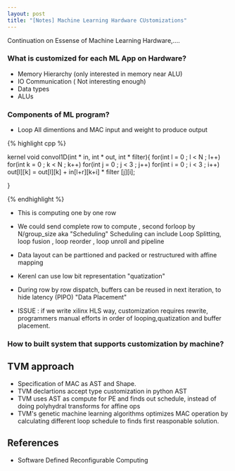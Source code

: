 ```yaml
---
layout: post
title: "[Notes] Machine Learning Hardware CUstomizations" 
---
```


Continuation on Essense of Machine Learning Hardware,....

### What is customized for each ML App on Hardware?
* Memory Hierarchy (only interested in memory near ALU)
* IO Communication ( Not interesting enough)
* Data types
* ALUs

### Components of ML program?

* Loop All dimentions and MAC input and weight to produce output

{% highlight cpp %}

kernel void convol1D(int  * in, int * out, int * filter){
	for(int l = 0 ; l < N ; l++)
	   for(int k = 0 ; k < N ; k++)
		  for(int j = 0 ; j < 3 ; j++)
             for(int i = 0 ; i < 3 ; i++)
				out[l][k] = out[l][k] + in[l+r][k+i] * filter [j][i];	

}

{% endhighlight %}

* This is computing one by one row
* We could send  complete row to compute , second forloop by N/group_size aka "Scheduling" 
  Scheduling can include Loop Splitting, loop fusion , loop reorder , loop unroll and pipeline 
* Data layout can be parttioned and packed or restructured with affine mapping
* Kerenl can use low bit representation "quatization"
* During row by row dispatch, buffers can be reused in next iteration, to hide latency (PIPO) "Data Placement"

* ISSUE : if we write xilinx HLS way, customization requires rewrite, programmers manual efforts in order of looping,quatization and buffer placement.

### How to built system that supports customization by machine?
## TVM approach
* Specification of MAC as AST and Shape. 
* TVM declartions accept type customization in python AST
* TVM uses AST as compute for PE and finds out schedule, instead of doing polyhydral transforms for affine ops
* TVM's genetic machine learning algorithms optimizes MAC operation by calculating different loop schedule to finds
first reasponable solution. 

 
## References
* Software Defined Reconfigurable Computing 